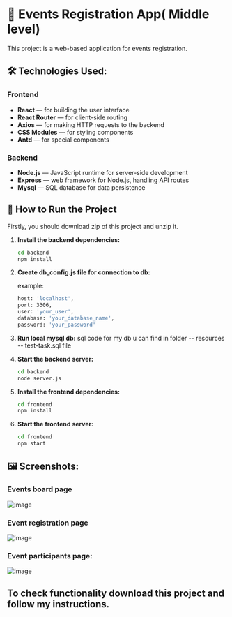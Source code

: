 # 🐾 Events Registration App( Middle level)

This project is a web-based application for events registration.

## 🛠️ Technologies Used:

### Frontend
- **React** — for building the user interface
- **React Router** — for client-side routing
- **Axios** — for making HTTP requests to the backend
- **CSS Modules** — for styling components
- **Antd** — for special components

### Backend
- **Node.js** — JavaScript runtime for server-side development
- **Express** — web framework for Node.js, handling API routes
- **Mysql** — SQL database for data persistence

## 🚀 How to Run the Project

Firstly, you should download zip of this project and unzip it.

1. **Install the backend dependencies:**
   
    ```bash
   cd backend
   npm install
   ```
    
2. **Create db_config.js file for connection to db:**
   
   example:
   ```bash
   host: 'localhost',
   port: 3306,
   user: 'your_user',
   database: 'your_database_name',
   password: 'your_password'
   ```
   
4. **Run local mysql db:**
   sql code for my db u can find in folder -- resources -- test-task.sql file

5. **Start the backend server:**

   ```bash
   cd backend
   node server.js
   ```
   
6. **Install the frontend dependencies:**
   
    ```bash
   cd frontend
   npm install
   ```

7. **Start the frontend server:**

   ```bash
   cd frontend
   npm start
   ```

## 🖼️ Screenshots:

### Events board page
![image](https://github.com/user-attachments/assets/23776d4c-64e3-425e-a8bb-59cf6c473b7c)

###  Event registration page
![image](https://github.com/user-attachments/assets/e087e99c-363b-4b38-a2ca-bab1b30c6635)

### Event participants page:
![image](https://github.com/user-attachments/assets/3be6a1d8-2be9-4120-b2fb-1e0451e74bed)


## To check functionality download this project and follow my instructions.




